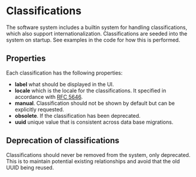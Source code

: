 # Classifications

The software system includes a builtin system for handling classifications,
which also support internationalization. Classifications are seeded into the
system on startup. See examples in the code for how this is performed.

## Properties

Each classification has the following properties:

- **label** what should be displayed in the UI.
- **locale** which is the locale for the classifications. It specified in
  accordance with [RFC 5646](https://datatracker.ietf.org/doc/html/rfc5646).
- **manual**. Classification should not be shown by default but can be
  explicitly requested.
- **obsolete**. If the classification has been deprecated.
- **uuid** unique value that is consistent across data base migrations.

## Deprecation of classifications

Classifications should never be removed from the system, only deprecated. This
is to maintain potential existing relationships and avoid that the old UUID
being reused.
